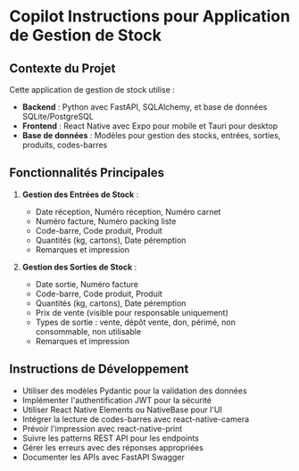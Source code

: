 # Copilot Instructions pour Application de Gestion de Stock

<!-- Use this file to provide workspace-specific custom instructions to Copilot. For more details, visit https://code.visualstudio.com/docs/copilot/copilot-customization#_use-a-githubcopilotinstructionsmd-file -->

## Contexte du Projet
Cette application de gestion de stock utilise :
- **Backend** : Python avec FastAPI, SQLAlchemy, et base de données SQLite/PostgreSQL
- **Frontend** : React Native avec Expo pour mobile et Tauri pour desktop
- **Base de données** : Modèles pour gestion des stocks, entrées, sorties, produits, codes-barres

## Fonctionnalités Principales
1. **Gestion des Entrées de Stock** :
   - Date réception, Numéro réception, Numéro carnet
   - Numéro facture, Numéro packing liste
   - Code-barre, Code produit, Produit
   - Quantités (kg, cartons), Date péremption
   - Remarques et impression

2. **Gestion des Sorties de Stock** :
   - Date sortie, Numéro facture
   - Code-barre, Code produit, Produit
   - Quantités (kg, cartons), Date péremption
   - Prix de vente (visible pour responsable uniquement)
   - Types de sortie : vente, dépôt vente, don, périmé, non consommable, non utilisable
   - Remarques et impression

## Instructions de Développement
- Utiliser des modèles Pydantic pour la validation des données
- Implémenter l'authentification JWT pour la sécurité
- Utiliser React Native Elements ou NativeBase pour l'UI
- Intégrer la lecture de codes-barres avec react-native-camera
- Prévoir l'impression avec react-native-print
- Suivre les patterns REST API pour les endpoints
- Gérer les erreurs avec des réponses appropriées
- Documenter les APIs avec FastAPI Swagger
